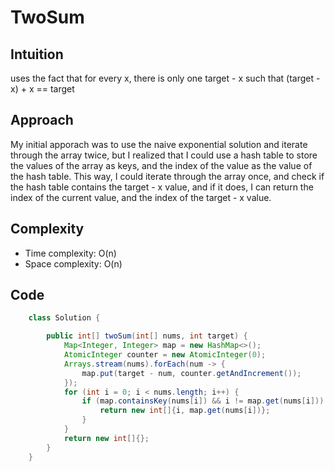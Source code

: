 # TwoSum

## Intuition
uses the fact that for every x, there is only one target - x such that (target - x) + x == target

## Approach
My initial apporach was to use the naive exponential solution and iterate through the array twice, but I realized that I could use a hash table to store the values of the array as keys, and the index of the value as the value of the hash table. This way, I could iterate through the array once, and check if the hash table contains the target - x value, and if it does, I can return the index of the current value, and the index of the target - x value.
## Complexity
- Time complexity: O(n)
- Space complexity: O(n)

## Code
```java
    class Solution {

        public int[] twoSum(int[] nums, int target) {
            Map<Integer, Integer> map = new HashMap<>();
            AtomicInteger counter = new AtomicInteger(0);
            Arrays.stream(nums).forEach(num -> {
                map.put(target - num, counter.getAndIncrement());
            });
            for (int i = 0; i < nums.length; i++) {
                if (map.containsKey(nums[i]) && i != map.get(nums[i])) {
                    return new int[]{i, map.get(nums[i])};
                }
            }
            return new int[]{};
        }
    }
```